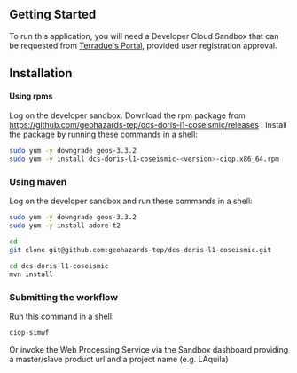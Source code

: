 ## Getting Started 

To run this application, you will need a Developer Cloud Sandbox that can be requested from [Terradue's Portal](http://www.terradue.com/partners), provided user registration approval. 

## Installation

#### Using rpms
Log on the developer sandbox. Download the rpm package from https://github.com/geohazards-tep/dcs-doris-l1-coseismic/releases . Install the package by running these commands in a shell:

```bash
sudo yum -y downgrade geos-3.3.2
sudo yum -y install dcs-doris-l1-coseismic-<version>-ciop.x86_64.rpm
```

### Using maven

Log on the developer sandbox and run these commands in a shell:

```bash
sudo yum -y downgrade geos-3.3.2
sudo yum -y install adore-t2

cd
git clone git@github.com:geohazards-tep/dcs-doris-l1-coseismic.git

cd dcs-doris-l1-coseismic
mvn install
```

### Submitting the workflow

Run this command in a shell:

```bash
ciop-simwf
```

Or invoke the Web Processing Service via the Sandbox dashboard providing a master/slave product url and a project name (e.g. LAquila)

